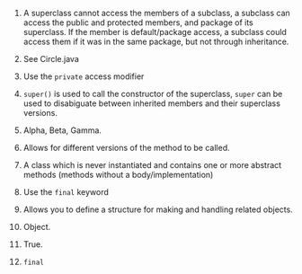 1. A superclass cannot access the members of a subclass, a subclass can access the public and protected members, and package
of its superclass. If the member is default/package access, a subclass could access them if it was in the same package, but
not through inheritance.

2. See Circle.java

3. Use the ``private`` access modifier

4. ``super()`` is used to call the constructor of the superclass, ``super`` can be used to disabiguate between inherited members
and their superclass versions.

5. Alpha, Beta, Gamma.

6. Allows for different versions of the method to be called.

7. A class which is never instantiated and contains one or more abstract methods (methods without a body/implementation)

8. Use the ``final`` keyword

9. Allows you to define a structure for making and handling related objects.

10. Object.

11. True.

12. ``final`` 
